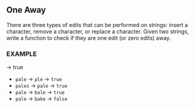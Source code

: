 ## One Away
There are three types of edits that can be performed on strings: insert a character,
remove a character, or replace a character. Given two strings, write a function to check if they are
one edit (or zero edits) away.
### EXAMPLE
-> true
- `pale` -> `ple` -> `true`
- `pales` -> `pale` -> `true`
- `pale` -> `bale` -> `true`
- `pale` -> `bake` -> `false`